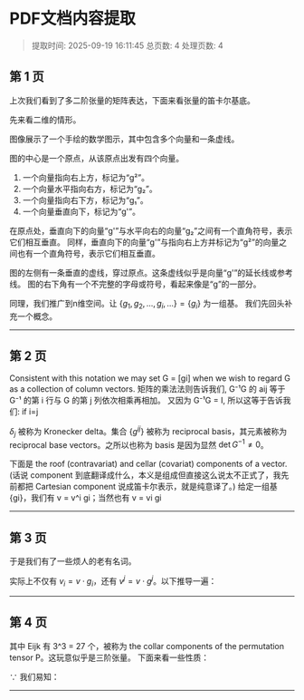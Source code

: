 # PDF文档内容提取
> 提取时间: 2025-09-19 16:11:45
> 总页数: 4
> 处理页数: 4

## 第 1 页

上次我们看到了多二阶张量的矩阵表达，下面来看张量的笛卡尔基底。

先来看二维的情形。

图像展示了一个手绘的数学图示，其中包含多个向量和一条虚线。

图的中心是一个原点，从该原点出发有四个向量。
1. 一个向量指向右上方，标记为“g²”。
2. 一个向量水平指向右方，标记为“g₂”。
3. 一个向量指向右下方，标记为“g₁”。
4. 一个向量垂直向下，标记为“g'”。

在原点处，垂直向下的向量“g'”与水平向右的向量“g₂”之间有一个直角符号，表示它们相互垂直。
同样，垂直向下的向量“g'”与指向右上方并标记为“g²”的向量之间也有一个直角符号，表示它们相互垂直。

图的左侧有一条垂直的虚线，穿过原点。这条虚线似乎是向量“g'”的延长线或参考线。
图的右下角有一个不完整的字母或符号，看起来像是“g”的一部分。

同理，我们推广到n维空间。让 $\{g_1, g_2, ..., g_i, ...\} = \{g_i\}$ 为一组基。
我们先回头补充一个概念。

---

## 第 2 页

Consistent with this notation we may set G = [gi] when we wish to regard G as a collection of column vectors.
矩阵的乘法法则告诉我们, G⁻¹G 的 aij 等于 G⁻¹ 的第 i 行与 G 的第 j 列依次相乘再相加。
又因为 G⁻¹G = I, 所以这等于告诉我们: if i=j

$\delta_j$ 被称为 Kronecker delta。集合 $\{g^{ij}\}$ 被称为 reciprocal basis，其元素被称为 reciprocal base vectors。之所以也称为 basis 是因为显然 $\det G^{-1} \neq 0$。

下面是 the roof (contravariat) and cellar (covariat) components of a vector. (话说 component 到底翻译成什么，本义是组成但直接这么说太不正式了，我先前都把 Cartesian component 说成笛卡尔表示，就是纯意译了。)
给定一组基 {gi}，我们有 v = v^i gi；当然也有 v = vi gi

---

## 第 3 页

于是我们有了一些烦人的老有名词。

实际上不仅有 $v_i = v \cdot g_i$，还有 $v^j = v \cdot g^j$。以下推导一遍：

---

## 第 4 页

其中 Eijk 有 3^3 = 27 个，被称为 the collar components of the permutation tensor P。这玩意似乎是三阶张量。
下面来看一些性质：

∵ 我们易知：

---

